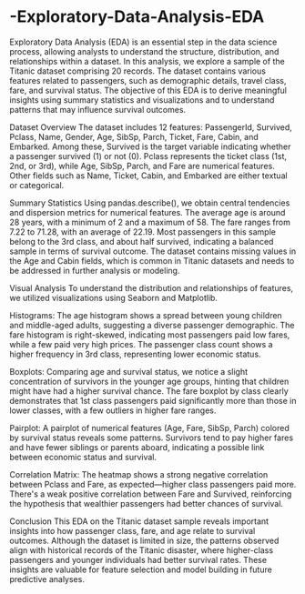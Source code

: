 # -Exploratory-Data-Analysis-EDA

Exploratory Data Analysis (EDA) is an essential step in the data science process, allowing analysts to understand the structure, distribution, and relationships within a dataset. In this analysis, we explore a sample of the Titanic dataset comprising 20 records. The dataset contains various features related to passengers, such as demographic details, travel class, fare, and survival status. The objective of this EDA is to derive meaningful insights using summary statistics and visualizations and to understand patterns that may influence survival outcomes.

Dataset Overview The dataset includes 12 features: PassengerId, Survived, Pclass, Name, Gender, Age, SibSp, Parch, Ticket, Fare, Cabin, and Embarked. Among these, Survived is the target variable indicating whether a passenger survived (1) or not (0). Pclass represents the ticket class (1st, 2nd, or 3rd), while Age, SibSp, Parch, and Fare are numerical features. Other fields such as Name, Ticket, Cabin, and Embarked are either textual or categorical.

Summary Statistics Using pandas.describe(), we obtain central tendencies and dispersion metrics for numerical features. The average age is around 28 years, with a minimum of 2 and a maximum of 58. The fare ranges from 7.22 to 71.28, with an average of 22.19. Most passengers in this sample belong to the 3rd class, and about half survived, indicating a balanced sample in terms of survival outcome. The dataset contains missing values in the Age and Cabin fields, which is common in Titanic datasets and needs to be addressed in further analysis or modeling.

Visual Analysis To understand the distribution and relationships of features, we utilized visualizations using Seaborn and Matplotlib.

Histograms: The age histogram shows a spread between young children and middle-aged adults, suggesting a diverse passenger demographic. The fare histogram is right-skewed, indicating most passengers paid low fares, while a few paid very high prices. The passenger class count shows a higher frequency in 3rd class, representing lower economic status.

Boxplots: Comparing age and survival status, we notice a slight concentration of survivors in the younger age groups, hinting that children might have had a higher survival chance. The fare boxplot by class clearly demonstrates that 1st class passengers paid significantly more than those in lower classes, with a few outliers in higher fare ranges.

Pairplot: A pairplot of numerical features (Age, Fare, SibSp, Parch) colored by survival status reveals some patterns. Survivors tend to pay higher fares and have fewer siblings or parents aboard, indicating a possible link between economic status and survival.

Correlation Matrix: The heatmap shows a strong negative correlation between Pclass and Fare, as expected—higher class passengers paid more. There's a weak positive correlation between Fare and Survived, reinforcing the hypothesis that wealthier passengers had better chances of survival.

Conclusion This EDA on the Titanic dataset sample reveals important insights into how passenger class, fare, and age relate to survival outcomes. Although the dataset is limited in size, the patterns observed align with historical records of the Titanic disaster, where higher-class passengers and younger individuals had better survival rates. These insights are valuable for feature selection and model building in future predictive analyses.
